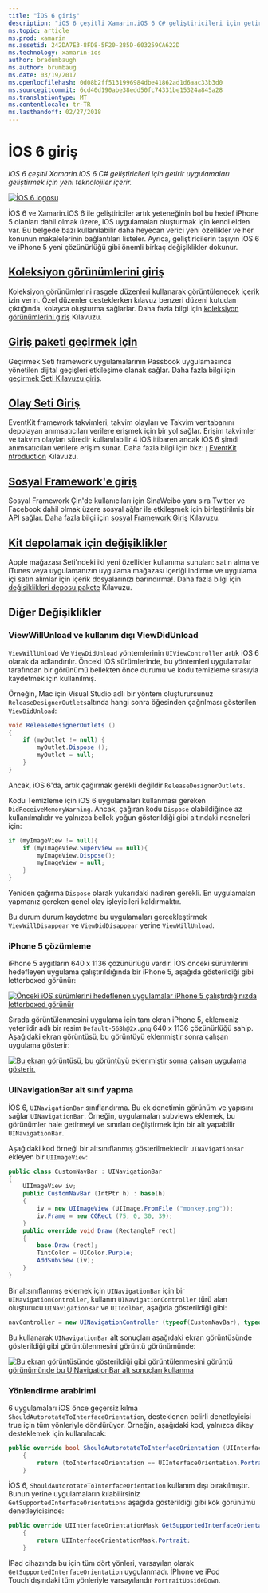 ```yaml
---
title: "İOS 6 giriş"
description: "iOS 6 çeşitli Xamarin.iOS 6 C# geliştiricileri için getirir uygulamaları geliştirmek için yeni teknolojiler içerir."
ms.topic: article
ms.prod: xamarin
ms.assetid: 242DA7E3-8FD8-5F20-285D-603259CA622D
ms.technology: xamarin-ios
author: bradumbaugh
ms.author: brumbaug
ms.date: 03/19/2017
ms.openlocfilehash: 0d08b2ff5131996984dbe41862ad1d6aac33b3d0
ms.sourcegitcommit: 6cd40d190abe38edd50fc74331be15324a845a28
ms.translationtype: MT
ms.contentlocale: tr-TR
ms.lasthandoff: 02/27/2018
---
```

# <a name="introduction-to-ios-6"></a>İOS 6 giriş

_iOS 6 çeşitli Xamarin.iOS 6 C# geliştiricileri için getirir uygulamaları geliştirmek için yeni teknolojiler içerir._

[ ![](images/ios6-large.jpg "İOS 6 logosu")](images/ios6-large.jpg)

İOS 6 ve Xamarin.iOS 6 ile geliştiriciler artık yeteneğinin bol bu hedef iPhone 5 olanları dahil olmak üzere, iOS uygulamaları oluşturmak için kendi elden var.
Bu belgede bazı kullanılabilir daha heyecan verici yeni özellikler ve her konunun makalelerinin bağlantıları listeler. Ayrıca, geliştiricilerin taşıyın iOS 6 ve iPhone 5 yeni çözünürlüğü gibi önemli birkaç değişiklikler dokunur.


## <a name="introduction-to-collection-viewsiosuser-interfacecontrolsuicollectionviewmd"></a>[Koleksiyon görünümlerini giriş](~/ios/user-interface/controls/uicollectionview.md)

Koleksiyon görünümlerini rasgele düzenleri kullanarak görüntülenecek içerik izin verin. Özel düzenler desteklerken kılavuz benzeri düzeni kutudan çıktığında, kolayca oluşturma sağlarlar. Daha fazla bilgi için [koleksiyon görünümlerini giriş](~/ios/user-interface/controls/uicollectionview.md) [](~/ios/user-interface/controls/uicollectionview.md)Kılavuzu.


## <a name="introduction-to-pass-kitiosplatformpasskitmd"></a>[Giriş paketi geçirmek için](~/ios/platform/passkit.md)

Geçirmek Seti framework uygulamalarının Passbook uygulamasında yönetilen dijital geçişleri etkileşime olanak sağlar. Daha fazla bilgi için [geçirmek Seti Kılavuzu giriş](~/ios/platform/passkit.md).


##  <a name="introduction-to-event-kitiosplatformeventkitmd"></a>[Olay Seti Giriş](~/ios/platform/eventkit.md)

EventKit framework takvimleri, takvim olayları ve Takvim veritabanını depolayan anımsatıcıları verilere erişmek için bir yol sağlar. Erişim takvimler ve takvim olayları süredir kullanılabilir 4 iOS itibaren ancak iOS 6 şimdi anımsatıcıları verilere erişim sunar. Daha fazla bilgi için bkz: [ı](~/ios/platform/eventkit.md) [EventKit ntroduction](~/ios/platform/eventkit.md) Kılavuzu.


##  <a name="introduction-to-the-social-frameworkiosplatformsocial-frameworkmd"></a>[Sosyal Framework'e giriş](~/ios/platform/social-framework.md)

Sosyal Framework Çin'de kullanıcıları için SinaWeibo yanı sıra Twitter ve Facebook dahil olmak üzere sosyal ağlar ile etkileşmek için birleştirilmiş bir API sağlar. Daha fazla bilgi için [sosyal Framework Giriş](~/ios/platform/social-framework.md) Kılavuzu.


##  <a name="changes-to-store-kitchanges-to-storekitmd"></a>[Kit depolamak için değişiklikler](changes-to-storekit.md)

Apple mağazası Seti'ndeki iki yeni özellikler kullanıma sunulan: satın alma ve iTunes veya uygulamanızın uygulama mağazası içeriği indirme ve uygulama içi satın alımlar için içerik dosyalarınızı barındırma!. Daha fazla bilgi için [değişiklikleri deposu pakete](changes-to-storekit.md) Kılavuzu.


## <a name="other-changes"></a>Diğer Değişiklikler


### <a name="viewwillunload-and-viewdidunload-deprecated"></a>ViewWillUnload ve kullanım dışı ViewDidUnload

`ViewWillUnload` Ve `ViewDidUnload` yöntemlerinin `UIViewController` artık iOS 6 olarak da adlandırılır. Önceki iOS sürümlerinde, bu yöntemleri uygulamalar tarafından bir görünümü bellekten önce durumu ve kodu temizleme sırasıyla kaydetmek için kullanılmış.

Örneğin, Mac için Visual Studio adlı bir yöntem oluşturursunuz `ReleaseDesignerOutlets`altında hangi sonra öğesinden çağrılması gösterilen `ViewDidUnload`:

```csharp
void ReleaseDesignerOutlets ()
{
    if (myOutlet != null) {
        myOutlet.Dispose ();
        myOutlet = null;
    }
}
```

Ancak, iOS 6'da, artık çağırmak gerekli değildir `ReleaseDesignerOutlets`.   
   
   
   
Kodu Temizleme için iOS 6 uygulamaları kullanması gereken `DidReceiveMemoryWarning`. Ancak, çağıran kodu `Dispose` olabildiğince az kullanılmalıdır ve yalnızca bellek yoğun gösterildiği gibi altındaki nesneleri için:

```csharp
if (myImageView != null){
    if (myImageView.Superview == null){
        myImageView.Dispose();
        myImageView = null;
    }
}
```

Yeniden çağırma `Dispose` olarak yukarıdaki nadiren gerekli. En uygulamaları yapmanız gereken genel olay işleyicileri kaldırmaktır.

Bu durum durum kaydetme bu uygulamaları gerçekleştirmek `ViewWillDisappear` ve `ViewDidDisappear` yerine `ViewWillUnload`.


### <a name="iphone-5-resolution"></a>iPhone 5 çözümleme

iPhone 5 aygıtların 640 x 1136 çözünürlüğü vardır. İOS önceki sürümlerini hedefleyen uygulama çalıştırıldığında bir iPhone 5, aşağıda gösterildiği gibi letterboxed görünür:

 [ ![](images/01-letterboxed.png "Önceki iOS sürümlerini hedeflenen uygulamalar iPhone 5 çalıştırdığınızda letterboxed görünür")](images/01-letterboxed.png)

Sırada görüntülenmesini uygulama için tam ekran iPhone 5, eklemeniz yeterlidir adlı bir resim `Default-568h@2x.png` 640 x 1136 çözünürlüğü sahip. Aşağıdaki ekran görüntüsü, bu görüntüyü eklenmiştir sonra çalışan uygulama gösterir:

 [ ![](images/02-fullscreen.png "Bu ekran görüntüsü, bu görüntüyü eklenmiştir sonra çalışan uygulama gösterir.")](images/02-fullscreen.png)

### <a name="subclassing-uinavigationbar"></a>UINavigationBar alt sınıf yapma

İOS 6, `UINavigationBar` sınıflandırma. Bu ek denetimin görünüm ve yapısını sağlar `UINavigationBar`. Örneğin, uygulamaları subviews eklemek, bu görünümler hale getirmeyi ve sınırları değiştirmek için bir alt yapabilir `UINavigationBar`.

Aşağıdaki kod örneği bir altsınıflanmış gösterilmektedir `UINavigationBar` ekleyen bir `UIImageView`:

```csharp
public class CustomNavBar : UINavigationBar
{
    UIImageView iv;
    public CustomNavBar (IntPtr h) : base(h)
    {
        iv = new UIImageView (UIImage.FromFile ("monkey.png"));
        iv.Frame = new CGRect (75, 0, 30, 39);
    }
    public override void Draw (RectangleF rect)
    {
        base.Draw (rect);
        TintColor = UIColor.Purple;
        AddSubview (iv);
    }
}
```

Bir altsınıflanmış eklemek için `UINavigationBar` için bir `UINavigationController`, kullanın `UINavigationController` türü alan oluşturucu `UINavigationBar` ve `UIToolbar`, aşağıda gösterildiği gibi:

```csharp
navController = new UINavigationController (typeof(CustomNavBar), typeof(UIToolbar));
```

Bu kullanarak `UINavigationBar` alt sonuçları aşağıdaki ekran görüntüsünde gösterildiği gibi görüntülenmesini görüntü görünümünde:

 [ ![](images/03-navbar.png "Bu ekran görüntüsünde gösterildiği gibi görüntülenmesini görüntü görünümünde bu UINavigationBar alt sonuçları kullanma")](images/03-navbar.png)

### <a name="interface-orientation"></a>Yönlendirme arabirimi

6 uygulamaları iOS önce geçersiz kılma `ShouldAutorotateToInterfaceOrientation`, desteklenen belirli denetleyicisi true için tüm yönleriyle döndürüyor. Örneğin, aşağıdaki kod, yalnızca dikey desteklemek için kullanılacak:

```csharp
public override bool ShouldAutorotateToInterfaceOrientation (UIInterfaceOrientation toInterfaceOrientation)
    {
        return (toInterfaceOrientation == UIInterfaceOrientation.Portrait);
    }
```

İOS 6, `ShouldAutorotateToInterfaceOrientation` kullanım dışı bırakılmıştır.
Bunun yerine uygulamaların kılabilirsiniz `GetSupportedInterfaceOrientations` aşağıda gösterildiği gibi kök görünümü denetleyicisinde:

```csharp
public override UIInterfaceOrientationMask GetSupportedInterfaceOrientations ()
    {
        return UIInterfaceOrientationMask.Portrait;
    }
```

İPad cihazında bu için tüm dört yönleri, varsayılan olarak `GetSupportedInterfaceOrientation` uygulanmadı. İPhone ve iPod Touch'dışındaki tüm yönleriyle varsayılandır `PortraitUpsideDown`.